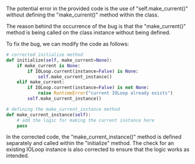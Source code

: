 The potential error in the provided code is the use of "self.make_current()" without defining the "make_current()" method within the class.

The reason behind the occurrence of the bug is that the "make_current()" method is being called on the class instance without being defined.

To fix the bug, we can modify the code as follows:

```python
# corrected initialize method
def initialize(self, make_current=None):
    if make_current is None:
        if IOLoop.current(instance=False) is None:
            self.make_current_instance()
    elif make_current:
        if IOLoop.current(instance=False) is not None:
            raise RuntimeError("current IOLoop already exists")
        self.make_current_instance()

# defining the make_current_instance method
def make_current_instance(self):
    # add the logic for making the current instance here
    pass
```

In the corrected code, the "make_current_instance()" method is defined separately and called within the "initialize" method. The check for an existing IOLoop instance is also corrected to ensure that the logic works as intended.